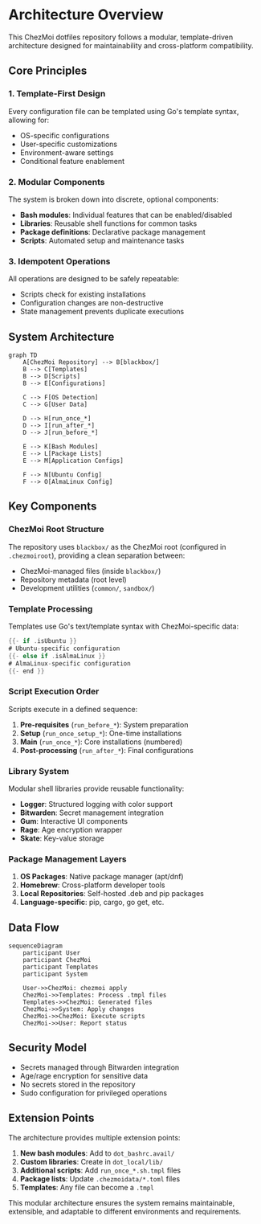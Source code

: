 # Architecture Overview

This ChezMoi dotfiles repository follows a modular, template-driven architecture designed for maintainability and cross-platform compatibility.

## Core Principles

### 1. Template-First Design

Every configuration file can be templated using Go's template syntax, allowing for:

- OS-specific configurations
- User-specific customizations
- Environment-aware settings
- Conditional feature enablement

### 2. Modular Components

The system is broken down into discrete, optional components:

- **Bash modules**: Individual features that can be enabled/disabled
- **Libraries**: Reusable shell functions for common tasks
- **Package definitions**: Declarative package management
- **Scripts**: Automated setup and maintenance tasks

### 3. Idempotent Operations

All operations are designed to be safely repeatable:

- Scripts check for existing installations
- Configuration changes are non-destructive
- State management prevents duplicate executions

## System Architecture

```mermaid
graph TD
    A[ChezMoi Repository] --> B[blackbox/]
    B --> C[Templates]
    B --> D[Scripts]
    B --> E[Configurations]
    
    C --> F[OS Detection]
    C --> G[User Data]
    
    D --> H[run_once_*]
    D --> I[run_after_*]
    D --> J[run_before_*]
    
    E --> K[Bash Modules]
    E --> L[Package Lists]
    E --> M[Application Configs]
    
    F --> N[Ubuntu Config]
    F --> O[AlmaLinux Config]
```

## Key Components

### ChezMoi Root Structure

The repository uses `blackbox/` as the ChezMoi root (configured in `.chezmoiroot`), providing a clean separation between:

- ChezMoi-managed files (inside `blackbox/`)
- Repository metadata (root level)
- Development utilities (`common/`, `sandbox/`)

### Template Processing

Templates use Go's text/template syntax with ChezMoi-specific data:

```go
{{- if .isUbuntu }}
# Ubuntu-specific configuration
{{- else if .isAlmaLinux }}
# AlmaLinux-specific configuration
{{- end }}
```

### Script Execution Order

Scripts execute in a defined sequence:

1. **Pre-requisites** (`run_before_*`): System preparation
2. **Setup** (`run_once_setup_*`): One-time installations
3. **Main** (`run_once_*`): Core installations (numbered)
4. **Post-processing** (`run_after_*`): Final configurations

### Library System

Modular shell libraries provide reusable functionality:

- **Logger**: Structured logging with color support
- **Bitwarden**: Secret management integration
- **Gum**: Interactive UI components
- **Rage**: Age encryption wrapper
- **Skate**: Key-value storage

### Package Management Layers

1. **OS Packages**: Native package manager (apt/dnf)
2. **Homebrew**: Cross-platform developer tools
3. **Local Repositories**: Self-hosted .deb and pip packages
4. **Language-specific**: pip, cargo, go get, etc.

## Data Flow

```mermaid
sequenceDiagram
    participant User
    participant ChezMoi
    participant Templates
    participant System
    
    User->>ChezMoi: chezmoi apply
    ChezMoi->>Templates: Process .tmpl files
    Templates->>ChezMoi: Generated files
    ChezMoi->>System: Apply changes
    ChezMoi->>ChezMoi: Execute scripts
    ChezMoi->>User: Report status
```

## Security Model

- Secrets managed through Bitwarden integration
- Age/rage encryption for sensitive data
- No secrets stored in the repository
- Sudo configuration for privileged operations

## Extension Points

The architecture provides multiple extension points:

1. **New bash modules**: Add to `dot_bashrc.avail/`
2. **Custom libraries**: Create in `dot_local/lib/`
3. **Additional scripts**: Add `run_once_*.sh.tmpl` files
4. **Package lists**: Update `.chezmoidata/*.toml` files
5. **Templates**: Any file can become a `.tmpl`

This modular architecture ensures the system remains maintainable, extensible, and adaptable to different environments and requirements.